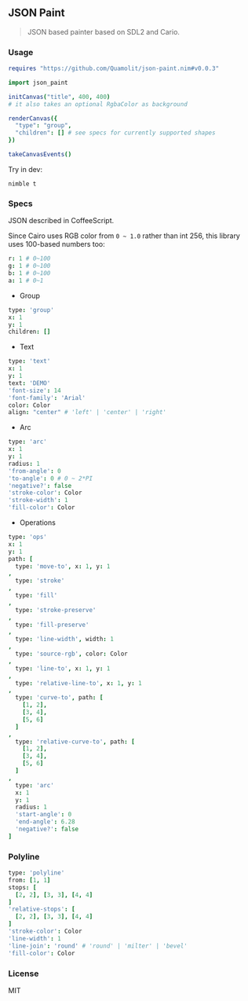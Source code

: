 
JSON Paint
----

> JSON based painter based on SDL2 and Cario.

### Usage

```nim
requires "https://github.com/Quamolit/json-paint.nim#v0.0.3"
```

```nim
import json_paint

initCanvas("title", 400, 400)
# it also takes an optional RgbaColor as background

renderCanvas({
  "type": "group",
  "children": [] # see specs for currently supported shapes
})

takeCanvasEvents()
```

Try in dev:

```
nimble t
```

### Specs

JSON described in CoffeeScript.

Since Cairo uses RGB color from `0 ~ 1.0` rather than int 256, this library uses 100-based numbers too:

```coffee
r: 1 # 0~100
g: 1 # 0~100
b: 1 # 0~100
a: 1 # 0~1
```

* Group

```coffee
type: 'group'
x: 1
y: 1
children: []
```

* Text

```coffee
type: 'text'
x: 1
y: 1
text: 'DEMO'
'font-size': 14
'font-family': 'Arial'
color: Color
align: "center" # 'left' | 'center' | 'right'
```

* Arc

```coffee
type: 'arc'
x: 1
y: 1
radius: 1
'from-angle': 0
'to-angle': 0 # 0 ~ 2*PI
'negative?': false
'stroke-color': Color
'stroke-width': 1
'fill-color': Color
```

* Operations

```coffee
type: 'ops'
x: 1
y: 1
path: [
  type: 'move-to', x: 1, y: 1
,
  type: 'stroke'
,
  type: 'fill'
,
  type: 'stroke-preserve'
,
  type: 'fill-preserve'
,
  type: 'line-width', width: 1
,
  type: 'source-rgb', color: Color
,
  type: 'line-to', x: 1, y: 1
,
  type: 'relative-line-to', x: 1, y: 1
,
  type: 'curve-to', path: [
    [1, 2],
    [3, 4],
    [5, 6]
  ]
,
  type: 'relative-curve-to', path: [
    [1, 2],
    [3, 4],
    [5, 6]
  ]
,
  type: 'arc'
  x: 1
  y: 1
  radius: 1
  'start-angle': 0
  'end-angle': 6.28
  'negative?': false
]
```

### Polyline

```coffee
type: 'polyline'
from: [1, 1]
stops: [
  [2, 2], [3, 3], [4, 4]
]
'relative-stops': [
  [2, 2], [3, 3], [4, 4]
]
'stroke-color': Color
'line-width': 1
'line-join': 'round' # 'round' | 'milter' | 'bevel'
'fill-color': Color
```

### License

MIT
